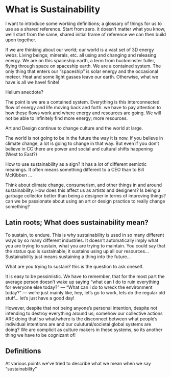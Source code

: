 # What is Sustainability

I want to introduce some working definitions; a glossary of things for us to use as a shared reference. Start from zero. it doesn’t matter what you know, we’ll start from the same, shared initial frame of reference we can then build upon together.

If we are thinking about our world; our world is a vast set of 3D energy webs. Living beings; minerals, etc. all using and changing and releasing energy. We are on this spaceship earth, a term from buckminster fuller, flying through space on spaceship earth. We are a contained system. The only thing that enters our “spaceship” is solar energy and the occasional meteor. Heat and some light gasses leave our earth. Otherwise, what we have is all we have! finite!

Helium anecdote?

The point is we are a contained system. Everything is this interconnected flow of energy and life moving back and forth. we have to pay attention to how these flows work and where energy and resources are going. We will not be able to infinitely find more energy; more resources.

Art and Design continue to change culture and the world at large. 

The world is not going to be in the future the way it is now. If you believe in climate change, a lot is going to change in that way. But even if you don’t believe in CC there are power and social and cultural shifts happening (West to East?)

How to use sustainability as a sign? it has a lot of different semiotic meanings. It often means something different to a CEO than to Bill McKibben …

Think about climate change, consumerism, and other things in and around sustainability. How does this affect us as artists and designers? Is being a garbage collector better than being a designer in terms of improving things? can we be passionate about using an art or design practice to really change something?

## Latin roots; What does sustainability mean?
To sustain, to endure. This is why sustainability is used in so many different ways by so many different industries. It doesn’t automatically imply what you are trying to sustain, what you are trying to maintain. You could say that the status quo is sustainable; it sustains using up all our resources… Sustainability just means sustaining a thing into the future…

What are you trying to sustain? this is the question to ask oneself.

It is easy to be pessimistic. We have to remember, that for the most part the average person doesn’t wake up saying “what can I do to ruin everything for everyone else today?” — “What can I do to wreck the environment today?” — we’re just mainly like, hey, let’s go to work, lets do the regular old stuff… let’s just have a good day!

However, despite that not being anyone’s personal intention, despite not intending to destroy everything around us; somehow our collective actions ARE doing that! so what/where is the disconnect between what people’s individual intentions are and our culutural/societal global systems are doing? We are complicit as culture makers in these systems, so its another thing we have to be cognizant of!

## Definitions
At various points we’ve tried to describe what we mean when we say “sustainability”


